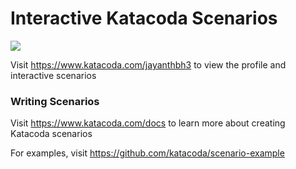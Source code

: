 # Interactive Katacoda Scenarios

[![](http://shields.katacoda.com/katacoda/jayanthbh3/count.svg)](https://www.katacoda.com/jayanthbh3 "Get your profile on Katacoda.com")

Visit https://www.katacoda.com/jayanthbh3 to view the profile and interactive scenarios

### Writing Scenarios
Visit https://www.katacoda.com/docs to learn more about creating Katacoda scenarios

For examples, visit https://github.com/katacoda/scenario-example
